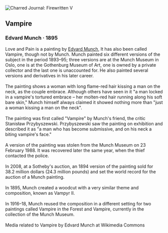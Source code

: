 <div class="artwork-of-the-day">
  <div class="container">
    <div class="img-wrapper">
      <img
        src="https://uploads5.wikiart.org/images/edvard-munch/vampire-1895.jpg!Large.jpg"
        alt="Charred Journal: Firewritten V" />
    </div>
    <div class="artwork-detail">
      <div class="artwork-origin"> 
        <h2 class="artwork-name">Vampire</h2>
        <h3 class="artist">
          Edvard Munch
                    ·  1895
        </h3>
      </div>
      <p class="description">
        <span class="artwork-description-text ng-binding" ng-bind-html="viewModel.ArtworkOfTheDay.Description | unsafe">Love and Pain is a painting by <a target="_blank" href="/en/edvard-munch">Edvard Munch</a>, It has also been called Vampire, though not by Munch. Munch painted six different versions of the subject in the period 1893–95; three versions are at the Munch Museum in Oslo, one is at the Gothenburg Museum of Art, one is owned by a private collector and the last one is unaccounted for. He also painted several versions and derivatives in his later career. 
<br>
<br>The painting shows a woman with long flame-red hair kissing a man on the neck, as the couple embrace. Although others have seen in it "a man locked in a vampire's tortured embrace – her molten-red hair running along his soft bare skin," Munch himself always claimed it showed nothing more than "just a woman kissing a man on the neck".
<br>
<br>The painting was first called "Vampire" by Munch's friend, the critic Stanisław Przybyszewski. Przybyszewski saw the painting on exhibition and described it as "a man who has become submissive, and on his neck a biting vampire's face."
<br>
<br>A version of the painting was stolen from the Munch Museum on 23 February 1988. It was recovered later the same year, when the thief contacted the police. 
<br>
<br>In 2008, at a Sotheby's auction, an 1894 version of the painting sold for 38.2 million dollars (24.3 million pounds) and set the world record for the auction of a Munch painting.
<br>
<br>In 1895, Munch created a woodcut with a very similar theme and composition, known as Vampyr II.
<br>
<br>In 1916–18, Munch reused the composition in a different setting for two paintings called Vampire in the Forest and Vampire, currently in the collection of the Munch Museum.
<br>
<br> Media related to Vampire by Edvard Munch at Wikimedia Commons</span>
                        <div class="text-shadow-container" ng-show="showShadow" style=""></div>
      </p>
    </div>
  </div>

</div>
